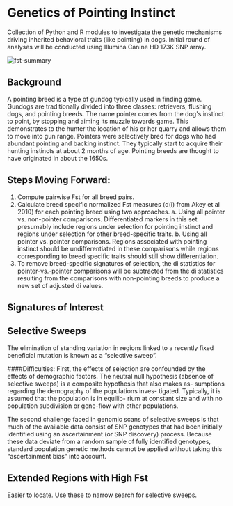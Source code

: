 Genetics of Pointing Instinct
===============

Collection of Python and R modules to investigate the genetic mechanisms driving inherited behavioral traits (like pointing) in dogs. Initial round of analyses will be conducted using Illumina Canine HD 173K SNP array.

![fst-summary](https://raw.github.com/borgmaan/whats_the_point/master/images/fst_figure_2.png)


Background 
---------------
A pointing breed is a type of gundog typically used in finding game. Gundogs are traditionally divided into three classes: retrievers, flushing dogs, and pointing breeds. The name pointer comes from the dog's instinct to point, by stopping and aiming its muzzle towards game. This demonstrates to the hunter the location of his or her quarry and allows them to move into gun range. Pointers were selectively bred for dogs who had abundant pointing and backing instinct. They typically start to acquire their hunting instincts at about 2 months of age. Pointing breeds are thought to have originated in about the 1650s.

Steps Moving Forward:
----------------
1. Compute pairwise Fst for all breed pairs.
2. Calculate breed specific normalized Fst measures (d(i) from Akey et al 2010) for each pointing breed using two approaches. 
	a. Using all pointer vs. non-pointer comparisons. Differentiated markers in this set presumably include regions under selection for pointing instinct and regions under selection for other breed-specific traits.
	b. Using all pointer vs. pointer comparisons. Regions associated with pointing instinct should be undifferentiated in these comparisons while regions corresponding to breed specific traits should still show differentiation.
3. To remove breed-specific signatures of selection, the di statistics for pointer-vs.-pointer comparisons will be subtracted from the di statistics resulting from the comparisons with non-pointing breeds to produce a new set of adjusted di values.

Signatures of Interest
---------------
## Selective Sweeps
The elimination of standing variation in regions linked to a recently fixed beneficial mutation is known as a “selective sweep”.

####Difficulties:
First, the effects of selection are confounded by the effects of demographic factors. The neutral null hypothesis (absence of selective sweeps) is a composite hypothesis that also makes as- sumptions regarding the demography of the populations inves- tigated. Typically, it is assumed that the population is in equilib- rium at constant size and with no population subdivision or gene-flow with other populations.

The second challenge faced in genomic scans of selective sweeps is that much of the available data consist of SNP genotypes that had been initially identified using an ascertainment (or SNP discovery) process. Because these data deviate from a random sample of fully identified genotypes, standard population genetic methods cannot be applied without taking this “ascertainment bias” into account.


## Extended Regions with High Fst
Easier to locate. Use these to narrow search for selective sweeps. 

